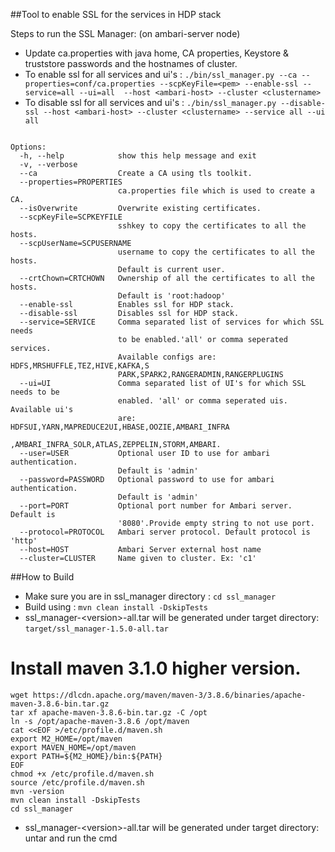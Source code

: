 
##Tool to enable SSL for the services in HDP stack

Steps to run the SSL Manager: (on ambari-server node) 

- Update ca.properties with java home, CA properties, Keystore & truststore passwords and the hostnames of cluster.
- To enable ssl for all services and ui's :
`./bin/ssl_manager.py --ca --properties=conf/ca.properties --scpKeyFile=<pem> --enable-ssl --service=all --ui=all  --host <ambari-host> --cluster <clustername>`
- To disable ssl for all services and ui's :
`./bin/ssl_manager.py --disable-ssl --host <ambari-host> --cluster <clustername> --service all --ui all`



``` Usage: ssl_manager.py [options] arg1

Options:
  -h, --help            show this help message and exit
  -v, --verbose
  --ca                  Create a CA using tls toolkit.
  --properties=PROPERTIES
                        ca.properties file which is used to create a CA.
  --isOverwrite         Overwrite existing certificates.
  --scpKeyFile=SCPKEYFILE
                        sshkey to copy the certificates to all the hosts.
  --scpUserName=SCPUSERNAME
                        username to copy the certificates to all the hosts.
                        Default is current user.
  --crtChown=CRTCHOWN   Ownership of all the certificates to all the hosts.
                        Default is 'root:hadoop'
  --enable-ssl          Enables ssl for HDP stack.
  --disable-ssl         Disables ssl for HDP stack.
  --service=SERVICE     Comma separated list of services for which SSL needs
                        to be enabled.'all' or comma seperated services.
                        Available configs are: HDFS,MRSHUFFLE,TEZ,HIVE,KAFKA,S
                        PARK,SPARK2,RANGERADMIN,RANGERPLUGINS
  --ui=UI               Comma separated list of UI's for which SSL needs to be
                        enabled. 'all' or comma seperated uis. Available ui's
                        are: HDFSUI,YARN,MAPREDUCE2UI,HBASE,OOZIE,AMBARI_INFRA
                        ,AMBARI_INFRA_SOLR,ATLAS,ZEPPELIN,STORM,AMBARI.
  --user=USER           Optional user ID to use for ambari authentication.
                        Default is 'admin'
  --password=PASSWORD   Optional password to use for ambari authentication.
                        Default is 'admin'
  --port=PORT           Optional port number for Ambari server. Default is
                        '8080'.Provide empty string to not use port.
  --protocol=PROTOCOL   Ambari server protocol. Default protocol is 'http'
  --host=HOST           Ambari Server external host name
  --cluster=CLUSTER     Name given to cluster. Ex: 'c1'
```

##How to Build

- Make sure you are in ssl_manager directory : `cd ssl_manager`
- Build using : 
`mvn clean install -DskipTests`
- ssl_manager-\<version>-all.tar will be generated under target directory: 
`target/ssl_manager-1.5.0-all.tar`



# Install maven 3.1.0 higher version.
```
wget https://dlcdn.apache.org/maven/maven-3/3.8.6/binaries/apache-maven-3.8.6-bin.tar.gz
tar xf apache-maven-3.8.6-bin.tar.gz -C /opt
ln -s /opt/apache-maven-3.8.6 /opt/maven
cat <<EOF >/etc/profile.d/maven.sh
export M2_HOME=/opt/maven
export MAVEN_HOME=/opt/maven
export PATH=${M2_HOME}/bin:${PATH}
EOF
chmod +x /etc/profile.d/maven.sh
source /etc/profile.d/maven.sh
mvn -version
mvn clean install -DskipTests
cd ssl_manager
```
- ssl_manager-\<version>-all.tar will be generated under target directory: 
untar and run the cmd

